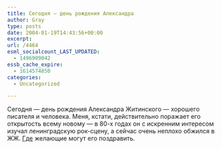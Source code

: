 ```yaml
---
title: Сегодня — день рождения Александра
author: Gray
type: posts
date: 2004-01-19T14:43:56+00:00
excerpt:
url: /4464
esml_socialcount_LAST_UPDATED:
  - 1496909042
essb_cache_expire:
  - 1614574850
categories:
  - Uncategorized

---
```








Сегодня &#8212; день рождения Александра Житинского &#8212; хорошего писателя и человека. Меня, кстати, действительно поражает его открытость всему новому &#8212; в 80-х годах он с искренним интересом изучал ленинградскую рок-сцену, а сейчас очень неплохо обжился в ЖЖ. <a href="http://www.livejournal.com/users/maccolit/298826.html" target="_blank">Где</a> желающие могут его поздравить.